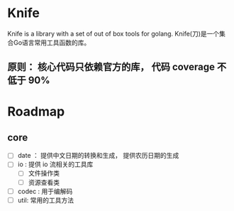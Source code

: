 # Knife
Knife is a library with a set of out of box tools for golang.
Knife(刀)是一个集合Go语言常用工具函数的库。

## 原则： 核心代码只依赖官方的库， 代码 coverage 不低于 90%

# Roadmap

## core

- [ ] date ： 提供中文日期的转换和生成， 提供农历日期的生成
- [ ] io : 提供 io 流相关的工具库
    - [ ] 文件操作类
    - [ ] 资源查看类

- [ ] codec : 用于编解码
- [ ] util: 常用的工具方法